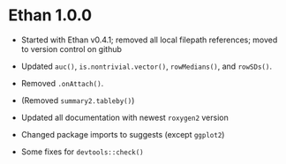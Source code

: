 # Ethan 1.0.0

* Started with Ethan v0.4.1; removed all local filepath references; moved to version control on github

* Updated `auc()`, `is.nontrivial.vector()`, `rowMedians()`, and `rowSDs()`.

* Removed `.onAttach()`.

* (Removed `summary2.tableby()`)

* Updated all documentation with newest `roxygen2` version

* Changed package imports to suggests (except `ggplot2`)

* Some fixes for `devtools::check()`

